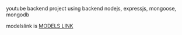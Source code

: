 youtube backend project using backend nodejs, expressjs, mongoose, mongodb

modelslink is 
[MODELS LINK](https://app.eraser.io/workspace/YtPqZ1VogxGy1jzIDkzj) 